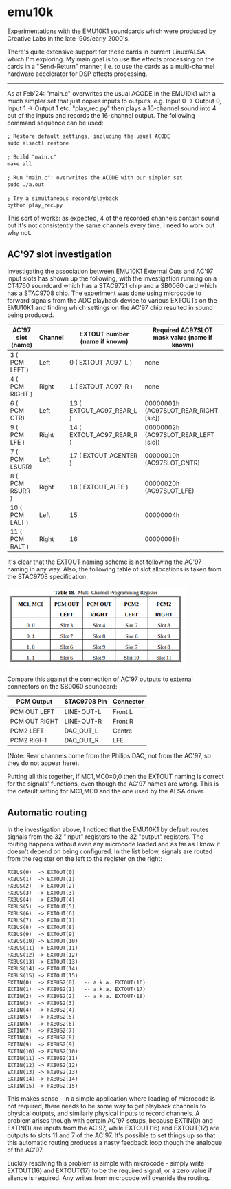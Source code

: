 # emu10k
Experimentations with the EMU10K1 soundcards which were produced by Creative Labs in the late '90s/early 2000's.

There's quite extensive support for these cards in current Linux/ALSA, which I'm exploring. My main goal is to use the effects processing on the cards in a "Send-Return" manner, i.e. to use the cards as a multi-channel hardware accelerator for DSP effects processing.

---

As at Feb'24: "main.c" overwrites the usual ACODE in the EMU10k1 with a much simpler set that just copies inputs to outputs, e.g. Input 0 -> Output 0, Input 1 -> Output 1 etc. "play_rec.py" then plays a 16-channel sound into 4 out of the inputs and records the 16-channel output. The following command sequence can be used:

```
; Restore default settings, including the usual ACODE
sudo alsactl restore

; Build "main.c"
make all

; Run "main.c": overwrites the ACODE with our simpler set
sudo ./a.out

; Try a simultaneous record/playback
python play_rec.py
```

This sort of works: as expected, 4 of the recorded channels contain sound but it's not consistently the same channels every time. I need to work out why not.


## AC'97 slot investigation

Investigating the association between EMU10K1 External Outs and AC'97 input slots has shown up the following, with the investigation running on a CT4760 soundcard which has a STAC9721 chip
and a SB0060 card which has a STAC9708 chip. The experiment was done using microcode to forward signals from the ADC playback device to various EXTOUTs on the EMU10K1 and finding
which settings on the AC'97 chip resulted in sound being produced.


| AC'97 slot  (name)    |   Channel  |   EXTOUT number  (name if known)   |   Required AC97SLOT mask value   (name if known)     |
|-----------------------|------------|------------------------------------|------------------------------------------------------|
|   3    ( PCM LEFT )   |   Left     |    0  ( EXTOUT_AC97_L )            |       none                                           |
|   4    ( PCM RIGHT )  |   Right    |    1  ( EXTOUT_AC97_R )            |       none                                           |
|   6    ( PCM CTR)     |   Left     |    13 ( EXTOUT_AC97_REAR_L )       |   00000001h  (AC97SLOT_REAR_RIGHT \[sic\])             |
|   9    ( PCM LFE )    |   Right    |    14 ( EXTOUT_AC97_REAR_R )       |   00000002h  (AC97SLOT_REAR_LEFT \[sic\])              |
|   7    ( PCM LSURR)   |   Left     |    17 ( EXTOUT_ACENTER )           |   00000010h  (AC97SLOT_CNTR)                         |
|   8    ( PCM RSURR )  |   Right    |    18 ( EXTOUT_ALFE )              |   00000020h  (AC97SLOT_LFE)                          |
|   10   ( PCM LALT )   |   Left     |    15                              |           00000004h                                  |
|   11   ( PCM RALT )   |   Right    |    16                              |           00000008h                                  |


It's clear that the EXTOUT naming scheme is not following the AC'97 naming in any way. Also, the following table of slot allocations is taken from the STAC9708 specification:

![multi_channel_reg](https://github.com/michgz/emu10k/blob/master/multi_channel_reg.png)

Compare this against the connection of AC'97 outputs to external connectors on the SB0060 soundcard:

|  PCM Output     |   STAC9708 Pin    |   Connector   |
|-----------------|-------------------|---------------|
|  PCM OUT LEFT   |   LINE-OUT-L      |   Front L     |
|  PCM OUT RIGHT  |   LINE-OUT-R      |   Front R     |
|  PCM2 LEFT      |   DAC_OUT_L       |   Centre      |
|  PCM2 RIGHT     |   DAC_OUT_R       |   LFE         |

(Note: Rear channels come from the Philips DAC, not from the AC'97, so they do not appear here). 

Putting all this together, if MC1,MC0=0,0 then the EXTOUT naming is correct for the signals' functions, even though the AC'97 names are wrong.
This is the default setting for MC1,MC0 and the one used by the ALSA driver.


## Automatic routing

In the investigation above, I noticed that the EMU10K1 by default routes signals from the 32 "input" registers to the
32 "output" registers. The routing happens without even any microcode loaded and as far as I know it doesn't depend on being
configured. In the list below, signals are routed from the register on the left to the register on the right:


```
FXBUS(0)  -> EXTOUT(0)
FXBUS(1)  -> EXTOUT(1)
FXBUS(2)  -> EXTOUT(2)
FXBUS(3)  -> EXTOUT(3)
FXBUS(4)  -> EXTOUT(4)
FXBUS(5)  -> EXTOUT(5)
FXBUS(6)  -> EXTOUT(6)
FXBUS(7)  -> EXTOUT(7)
FXBUS(8)  -> EXTOUT(8)
FXBUS(9)  -> EXTOUT(9)
FXBUS(10) -> EXTOUT(10)
FXBUS(11) -> EXTOUT(11)
FXBUS(12) -> EXTOUT(12)
FXBUS(13) -> EXTOUT(13)
FXBUS(14) -> EXTOUT(14)
FXBUS(15) -> EXTOUT(15)
EXTIN(0)  -> FXBUS2(0)   -- a.k.a. EXTOUT(16)
EXTIN(1)  -> FXBUS2(1)   -- a.k.a. EXTOUT(17)
EXTIN(2)  -> FXBUS2(2)   -- a.k.a. EXTOUT(18)
EXTIN(3)  -> FXBUS2(3)
EXTIN(4)  -> FXBUS2(4)
EXTIN(5)  -> FXBUS2(5)
EXTIN(6)  -> FXBUS2(6)
EXTIN(7)  -> FXBUS2(7)
EXTIN(8)  -> FXBUS2(8)
EXTIN(9)  -> FXBUS2(9)
EXTIN(10) -> FXBUS2(10)
EXTIN(11) -> FXBUS2(11)
EXTIN(12) -> FXBUS2(12)
EXTIN(13) -> FXBUS2(13)
EXTIN(14) -> FXBUS2(14)
EXTIN(15) -> FXBUS2(15)
```


This makes sense - in a simple application where loading of microcode is not required, there needs to be some way to
get playback channels to physical outputs, and similarly physical inputs to record channels. A problem
arises though with certain AC'97 setups, because EXTIN(0) and EXTIN(1) are inputs from the AC'97, while EXTOUT(16) and
EXTOUT(17) are outputs to slots 11 and 7 of the AC'97. It's possible to set things up so that this automatic routing produces a nasty
feedback loop though the analogue of the AC'97.

Luckily resolving this problem is simple with microcode - simply write EXTOUT(16) and EXTOUT(17) to be the required signal, or
a zero value if silence is required. Any writes from microcode will override the routing.
